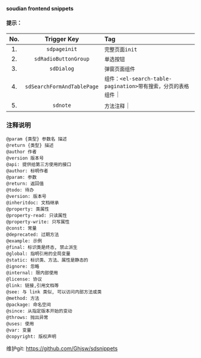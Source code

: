 #### soudian frontend snippets
#### 提示：

|No. |  Trigger Key | Tag|
|:------:|:--------------:|:--------|
|1. | `sdpageinit`| `完整页面init`|
|2. | `sdRadioButtonGroup`| `单选按钮`|
|3. | `sdDialog`|`弹窗页面组件`|
|4. |`sdSearchFormAndTablePage`|`组件：<el-search-table-pagination>带有搜索，分页的表格组件`｜
|5. |`sdnote`|`方法注释`｜

### 注释说明
```
@param {类型} 参数名 描述
@return {类型} 描述
@author 作者
@version 版本号
@api: 提供给第三方使用的接口
@author: 标明作者
@param: 参数
@return: 返回值
@todo: 待办
@version: 版本号
@inheritdoc: 文档继承
@property: 类属性
@property-read: 只读属性
@property-write: 只写属性
@const: 常量
@deprecated: 过期方法
@example: 示例
@final: 标识类是终态, 禁止派生
@global: 指明引用的全局变量
@static: 标识类、方法、属性是静态的
@ignore: 忽略
@internal: 限内部使用
@license: 协议
@link: 链接,引用文档等
@see: 与 link 类似, 可以访问内部方法或类
@method: 方法
@package: 命名空间
@since: 从指定版本开始的变动
@throws: 抛出异常
@uses: 使用
@var: 变量
@copyright: 版权声明

```


维护git:  https://github.com/Ghjsw/sdsnippets